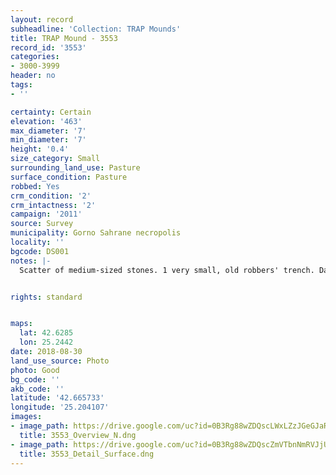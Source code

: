 ```yaml
---
layout: record
subheadline: 'Collection: TRAP Mounds'
title: TRAP Mound - 3553
record_id: '3553'
categories:
- 3000-3999
header: no
tags:
- ''

certainty: Certain
elevation: '463'
max_diameter: '7'
min_diameter: '7'
height: '0.4'
size_category: Small
surrounding_land_use: Pasture
surface_condition: Pasture
robbed: Yes
crm_condition: '2'
crm_intactness: '2'
campaign: '2011'
source: Survey
municipality: Gorno Sahrane necropolis
locality: ''
bgcode: DS001
notes: |-
  Scatter of medium-sized stones. 1 very small, old robbers' trench. Damaged by agricultural activity.


rights: standard


maps:
  lat: 42.6285
  lon: 25.2442
date: 2018-08-30
land_use_source: Photo
photo: Good
bg_code: ''
akb_code: ''
latitude: '42.665733'
longitude: '25.204107'
images:
- image_path: https://drive.google.com/uc?id=0B3Rg88wZDQscLWxLZzJGeGJaRFk
  title: 3553_Overview_N.dng
- image_path: https://drive.google.com/uc?id=0B3Rg88wZDQscZmVTbnNmRVJjU0U
  title: 3553_Detail_Surface.dng
---
```

